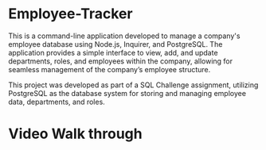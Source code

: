 # Employee-Tracker
This is a command-line application developed to manage a company's employee database using Node.js, Inquirer, and PostgreSQL. The application provides a simple interface to view, add, and update departments, roles, and employees within the company, allowing for seamless management of the company’s employee structure.

This project was developed as part of a SQL Challenge assignment, utilizing PostgreSQL as the database system for storing and managing employee data, departments, and roles.

# Video Walk through
